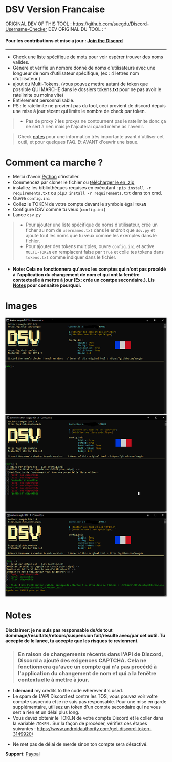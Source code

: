 # DSV Version Francaise
ORIGINAL DEV OF THIS TOOL : https://github.com/suegdu/Discord-Username-Checker
DEV ORIGINAL DU TOOL : ^
#### Pour les contributions et mise a jour : <a href="https://discord.gg/Bww4DvKA4Z">Join the Discord</a>
---
- Check une liste spécifique de mots pour voir espérer trouver des noms valides.
- Génère et vérifie un nombre donné de noms d'utilisateurs avec une longueur de nom d'utilisateur spécifique, (ex : 4 lettres nom d'utilisateur.)
- ajout du  Multi-Tokens. (vous pouvez mettre autant de token que possible QUI MARCHE dans le dossiers tokens.txt pour ne pas avoir le ratelimite ou moins vite)
- Entièrement personnalisable.
- PS : le ratelimite ne provient pas du tool, ceci provient de discord depuis une mise à jour récent qui limite le nombre de check par token.

> - Pas de proxy ? les proxys ne contournent pas le ratelimite donc ça ne sert à rien mais je l'ajouterai quand même as l'avenir.

 > Check <a href =#notes >notes</a> pour une information très importante avant d'utiliser cet outil, et pour quelques FAQ. Et AVANT d'ouvrir une issue.

# Comment ca marche ?
- Merci d'avoir <a href="https://www.python.org/">Python</a> d'installer.
- Commencez par cloner le fichier ou <a href="https://github.com/suegdu/DSV/archive/refs/heads/main.zip"> télécharger le en .zip</a>
- installez les bibliothèques requises en exécutant : ```pip install -r requirements.txt``` ou `pip3 install -r requirements.txt` dans ton cmd.
- Ouvre `config.ini`
- Collez le TOKEN de votre compte devant le symbole égal `TOKEN`
- Configure DSV comme tu veux (`config.ini`)
- Lance `dsv.py` 

> - Pour ajouter une liste spécifique de noms d'utilisateur, crée un ficher au nom de `usernames.txt` dans le endroit que `dsv.py` et ajoute tout les noms que tu veux comme les exemples dans le fichier.
> - Pour ajouter des tokens multiples, ouvre `config.ini` et active `MULTI-TOKEN` en remplacent false par `true` et colle tes tokens dans `tokens.txt` comme indiquer dans le fichier.

- #### Note: Cela ne fonctionnera qu'avec les comptes qui n'ont pas procédé à l'application du changement de nom et qui ont la fenêtre contextuelle à mettre à jour (Ex: crée un comtpe secondaire.). Lis <a href =#notes >Notes</a> pour connaitre pourquoi.

# Images
![](./images/frdsv1.PNG)
![](./images/frdsv2.PNG)
![](./images/frdsv3.PNG)

# Notes
#### Disclaimer: je ne suis pas responsable de/de tout dommage/résultats/retours/suspension fait/résulté avec/par cet outil. Tu accepte de le lance, tu accepte que les risques te reviennent.


> ### En raison de changements récents dans l'API de Discord, Discord a ajouté des exigences CAPTCHA. Cela ne fonctionnera qu'avec un compte qui n'a pas procédé à l'application du changement de nom et qui a la fenêtre contextuelle à mettre à jour.

- I **demand** my credits to the code wherever it's used.
- Le spam de L'API Discord est contre les TOS, vous pouvez voir votre compte suspendu et je ne suis pas responsable. Pour une mise en garde supplémentaire, utilisez un token d'un compte secondaire qui ne vous sert a rien et un délai plus long.
- Vous devez obtenir le TOKEN de votre compte Discord et le coller dans la variable :`TOKEN` . Sur la façon de procéder, vérifiez ces étapes suivantes : https://www.androidauthority.com/get-discord-token-3149920/
<!-- (old)- Your account must receive the <a href="https://discord.com/blog/usernames">name change update</a> to use this tool or else you may face some bugs or an invalid continuation of an `Available` username.-->

<!-- (old)- If you kept getting an `Available` username message despite it being taken, that means you have either reached the limit (***API***) or your account didn't receive the update.-->
- Ne met pas de délai de merde sinon ton compte sera désactivé. 
<!-- - > #### This is a very early and LIMITED build you may face some bugs, unknown bugs. It may not work for you and work for some. But with your informing help, we can make it better. <a href="https://github.com/suegdu/DSV/issues/new">Open an issue here</a>. -->


**Support**: <a href="https://www.paypal.com/paypalme/suegdu">Paypal</a>
